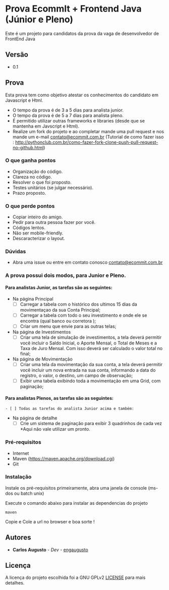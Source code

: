 # Prova EcommIt + Frontend Java (Júnior e Pleno)

Este é um projeto para candidatos da prova da vaga de desenvolvedor de FrontEnd Java

## Versão
* 0.1

## Prova

Esta prova tem como objetivo atestar os conhecimentos do candidato em Javascript e Html.

* O tempo da prova é de 3 a 5 dias para analista junior.
* O tempo da prova é de 5 a 7 dias para analista pleno.
* É permitido utilizar outras frameworks e libraries (desde que se mantenha em Javscript e Html).
* Realize um fork do projeto e ao completar mande uma pull request e nos mande um e-mail contato@ecommit.com.br (Tutorial de como fazer isso : http://pythonclub.com.br/como-fazer-fork-clone-push-pull-request-no-github.html)

### O que ganha pontos 
* Organização do código.
* Clareza no código.
* Resolver o que foi proposto.
* Testes unitários (se julgar necessário).
* Prazo proposto.

### O que perde pontos
* Copiar inteiro do amigo.
* Pedir para outra pessoa fazer por você.
* Códigos lentos.
* Não ser mobile-friendly.
* Descaracterizar o layout.

### Dúvidas
* Abra uma issue ou entre em contato conosco contato@ecommit.com.br

### A prova possui dois modos, para Junior e Pleno.

#### Para analistas Junior, as tarefas são as seguintes:
* Na página Principal
    - [ ] Carregar a tabela com o histórico dos ultimos 15 dias da movimentaçao da sua Conta Principal;
    - [ ] Carregar a tabela com todo o seu investimento e onde ele se encontra (qual banco ou corretora );
    - [ ] Criar um menu que envie para as outras telas;
* Na página de Investimentos
    - [ ] Criar uma tela de simulação de investimentos, a tela deverá permitir você incluir o Saldo Inicial, o Aporte Mensal, o Total de Meses e a Taxa de Juro Mensal. Com isso deverá ser calculado o valor total no final;
* Na página de Movimentação
    - [ ] Criar uma tela da movimentação da sua conta, a tela deverá permitir você incluir um nova entrada na sua conta, informando a data do registro, o valor, o destino, um campo de observação;
    - [ ] Exibir uma tabela exibindo toda a movimentação em uma Grid, com paginação;

#### Para analistas Plenos, as tarefas são as seguintes:
    - [ ] Todas as tarefas do analista Junior acima e também:
* Na página de detalhe
    - [ ] Crie um sistema de paginação para exibir 3 quadrinhos de cada vez *Aqui não vale utilizar um pronto.

### Pré-requisitos

* Internet
* Maven (https://maven.apache.org/download.cgi)
* Git

### Instalação

Instale os pré-requisitos primeiramente,  abra uma janela de console (ms-dos ou batch unix)

Execute o comando abaixo para instalar as dependencias do projeto
```
maven
```

Copie e Cole a url no browser e boa sorte ! 

## Autores

* **Carlos Augusto** - *Dev* - [engaugusto](https://github.com/engaugusto)

## Licença

A licença do projeto escolhida foi a GNU GPLv2 [LICENSE](LICENSE) para mais detalhes.
